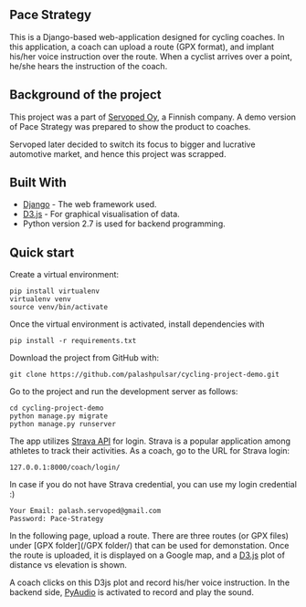 ## Pace Strategy

This is a Django-based web-application designed for cycling coaches. In this application, a coach can upload a route (GPX format), and implant his/her voice instruction over the route. When a cyclist arrives over a point, he/she hears the instruction of the coach.

## Background of the project

This project was a part of [Servoped Oy](http://servoped.com), a Finnish company. A demo version of Pace Strategy was prepared to show the product to coaches.

Servoped later decided to switch its focus to bigger and lucrative automotive market, and hence this project was scrapped.

## Built With

* [Django](https://www.djangoproject.com) - The web framework used.
* [D3.js](https://d3js.org) - For graphical visualisation of data.
* Python version 2.7 is used for backend programming.

## Quick start
Create a virtual environment:
```
pip install virtualenv
virtualenv venv
source venv/bin/activate
```
Once the virtual environment is activated, install dependencies with
```
pip install -r requirements.txt
```

Download the project from GitHub with:
```
git clone https://github.com/palashpulsar/cycling-project-demo.git
```

Go to the project and run the development server as follows:
```
cd cycling-project-demo
python manage.py migrate
python manage.py runserver
```

The app utilizes [Strava API](https://strava.github.io/api/) for login. Strava is a popular application among athletes to track their activities. As a coach, go to the URL for Strava login:
```
127.0.0.1:8000/coach/login/
```
In case if you do not have Strava credential, you can use my login credential :)
```
Your Email: palash.servoped@gmail.com
Password: Pace-Strategy
```

In the following page, upload a route. There are three routes (or GPX files) under [GPX folder](/GPX folder/) that can be used for demonstation. Once the route is uploaded, it is displayed on a Google map, and a [D3.js](https://d3js.org) plot of distance vs elevation is shown.

A coach clicks on this D3js plot and record his/her voice instruction. In the backend side, [PyAudio](https://people.csail.mit.edu/hubert/pyaudio/) is activated to record and play the sound.


